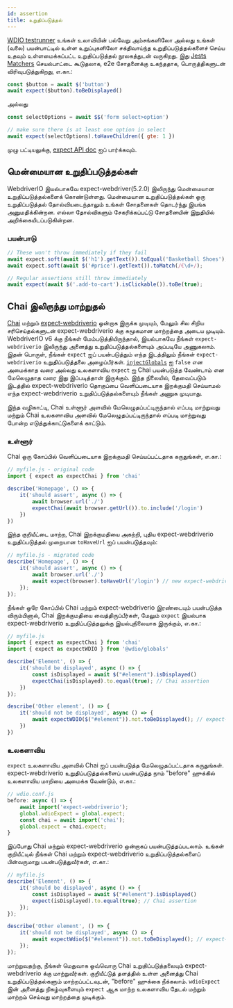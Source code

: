 ```yaml
---
id: assertion
title: உறுதிப்படுத்தல்
---
```


[WDIO testrunner](https://webdriver.io/docs/clioptions) உங்கள் உலாவியின் பல்வேறு அம்சங்களிலோ அல்லது உங்கள் (வலை) பயன்பாட்டில் உள்ள உறுப்புகளிலோ சக்திவாய்ந்த உறுதிப்படுத்தல்களைச் செய்ய உதவும் உள்ளமைக்கப்பட்ட உறுதிப்படுத்தல் நூலகத்துடன் வருகிறது. இது [Jests Matchers](https://jestjs.io/docs/en/using-matchers) செயல்பாட்டை கூடுதலாக, e2e சோதனைக்கு உகந்ததாக, பொருத்திகளுடன் விரிவுபடுத்துகிறது, எ.கா.:

```js
const $button = await $('button')
await expect($button).toBeDisplayed()
```

அல்லது

```js
const selectOptions = await $$('form select>option')

// make sure there is at least one option in select
await expect(selectOptions).toHaveChildren({ gte: 1 })
```

முழு பட்டியலுக்கு, [expect API doc](/docs/api/expect-webdriverio) ஐப் பார்க்கவும்.

## மென்மையான உறுதிப்படுத்தல்கள்

WebdriverIO இயல்பாகவே expect-webdriver(5.2.0) இலிருந்து மென்மையான உறுதிப்படுத்தல்களைக் கொண்டுள்ளது. மென்மையான உறுதிப்படுத்தல்கள் ஒரு உறுதிப்படுத்தல் தோல்வியடைந்தாலும் உங்கள் சோதனைகள் தொடர்ந்து இயங்க அனுமதிக்கின்றன. எல்லா தோல்விகளும் சேகரிக்கப்பட்டு சோதனையின் இறுதியில் அறிக்கையிடப்படுகின்றன.

### பயன்பாடு

```js
// These won't throw immediately if they fail
await expect.soft(await $('h1').getText()).toEqual('Basketball Shoes');
await expect.soft(await $('#price').getText()).toMatch(/€\d+/);

// Regular assertions still throw immediately
await expect(await $('.add-to-cart').isClickable()).toBe(true);
```

## Chai இலிருந்து மாற்றுதல்

[Chai](https://www.chaijs.com/) மற்றும் [expect-webdriverio](https://github.com/webdriverio/expect-webdriverio#readme) ஒன்றாக இருக்க முடியும், மேலும் சில சிறிய சரிசெய்தல்களுடன் expect-webdriverio க்கு சுமூகமான மாற்றத்தை அடைய முடியும். WebdriverIO v6 க்கு நீங்கள் மேம்படுத்தியிருந்தால், இயல்பாகவே நீங்கள் `expect-webdriverio` இலிருந்து அனைத்து உறுதிப்படுத்தல்களையும் அப்படியே அணுகலாம். இதன் பொருள், நீங்கள் `expect` ஐப் பயன்படுத்தும் எந்த இடத்திலும் நீங்கள் `expect-webdriverio` உறுதிப்படுத்தலை அழைப்பீர்கள். [`injectGlobals`](/docs/configuration#injectglobals) ஐ `false` என அமைக்காத வரை அல்லது உலகளாவிய `expect` ஐ Chai பயன்படுத்த வேண்டாம் என மேலெழுதாத வரை இது இப்படித்தான் இருக்கும். இந்த நிலையில், தேவைப்படும் இடத்தில் expect-webdriverio தொகுப்பை வெளிப்படையாக இறக்குமதி செய்யாமல் எந்த expect-webdriverio உறுதிப்படுத்தல்களையும் நீங்கள் அணுக முடியாது.

இந்த வழிகாட்டி, Chai உள்ளூர் அளவில் மேலெழுதப்பட்டிருந்தால் எப்படி மாற்றுவது மற்றும் Chai உலகளாவிய அளவில் மேலெழுதப்பட்டிருந்தால் எப்படி மாற்றுவது போன்ற எடுத்துக்காட்டுகளைக் காட்டும்.

### உள்ளூர்

Chai ஒரு கோப்பில் வெளிப்படையாக இறக்குமதி செய்யப்பட்டதாக கருதுங்கள், எ.கா.:

```js
// myfile.js - original code
import { expect as expectChai } from 'chai'

describe('Homepage', () => {
    it('should assert', async () => {
        await browser.url('./')
        expectChai(await browser.getUrl()).to.include('/login')
    })
})
```

இந்த குறியீட்டை மாற்ற, Chai இறக்குமதியை அகற்றி, புதிய expect-webdriverio உறுதிப்படுத்தல் முறையான `toHaveUrl` ஐப் பயன்படுத்தவும்:

```js
// myfile.js - migrated code
describe('Homepage', () => {
    it('should assert', async () => {
        await browser.url('./')
        await expect(browser).toHaveUrl('/login') // new expect-webdriverio API method https://webdriver.io/docs/api/expect-webdriverio.html#tohaveurl
    });
});
```

நீங்கள் ஒரே கோப்பில் Chai மற்றும் expect-webdriverio இரண்டையும் பயன்படுத்த விரும்பினால், Chai இறக்குமதியை வைத்திருப்பீர்கள், மேலும் `expect` இயல்பாக expect-webdriverio உறுதிப்படுத்தலுக்கு இயல்புநிலையாக இருக்கும், எ.கா.:

```js
// myfile.js
import { expect as expectChai } from 'chai'
import { expect as expectWDIO } from '@wdio/globals'

describe('Element', () => {
    it('should be displayed', async () => {
        const isDisplayed = await $("#element").isDisplayed()
        expectChai(isDisplayed).to.equal(true); // Chai assertion
    })
});

describe('Other element', () => {
    it('should not be displayed', async () => {
        await expectWDIO($("#element")).not.toBeDisplayed(); // expect-webdriverio assertion
    })
})
```

### உலகளாவிய

`expect` உலகளாவிய அளவில் Chai ஐப் பயன்படுத்த மேலெழுதப்பட்டதாக கருதுங்கள். expect-webdriverio உறுதிப்படுத்தல்களைப் பயன்படுத்த நாம் "before" ஹுக்கில் உலகளாவிய மாறியை அமைக்க வேண்டும், எ.கா.:

```js
// wdio.conf.js
before: async () => {
    await import('expect-webdriverio');
    global.wdioExpect = global.expect;
    const chai = await import('chai');
    global.expect = chai.expect;
}
```

இப்போது Chai மற்றும் expect-webdriverio ஒன்றாகப் பயன்படுத்தப்படலாம். உங்கள் குறியீட்டில் நீங்கள் Chai மற்றும் expect-webdriverio உறுதிப்படுத்தல்களைப் பின்வருமாறு பயன்படுத்துவீர்கள், எ.கா.:

```js
// myfile.js
describe('Element', () => {
    it('should be displayed', async () => {
        const isDisplayed = await $("#element").isDisplayed()
        expect(isDisplayed).to.equal(true); // Chai assertion
    });
});

describe('Other element', () => {
    it('should not be displayed', async () => {
        await expectWdio($("#element")).not.toBeDisplayed(); // expect-webdriverio assertion
    });
});
```

மாற்றுவதற்கு, நீங்கள் மெதுவாக ஒவ்வொரு Chai உறுதிப்படுத்தலையும் expect-webdriverio க்கு மாற்றுவீர்கள். குறியீட்டுத் தளத்தில் உள்ள அனைத்து Chai உறுதிப்படுத்தல்களும் மாற்றப்பட்டவுடன், "before" ஹுக்கை நீக்கலாம். `wdioExpect` இன் அனைத்து நிகழ்வுகளையும் `expect` ஆக மாற்ற உலகளாவிய தேடல் மற்றும் மாற்றம் செய்வது மாற்றத்தை முடிக்கும்.